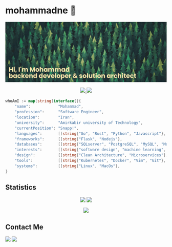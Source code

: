 # mohammadne 🌳

<!-- HEADER -->
[![MasterHead](assets/header.png)](https://github.com/mohammadne)

<!-- BADGES -->
<p align="center">
	<a href="https://github.com/mohammadne/mohammadne/blob/master/resume.pdf">
  		<img src="https://img.shields.io/badge/Resume-link-blue.svg" />
	</a>
	<a href="https://github.com/1995parham">
  		<img src="https://img.shields.io/badge/Thanks%20to-1995parham-286b4f.svg" />
	</a>
</p>

```go
whoAmI := map[string]interface{}{
	"name":            "Mohammad",
	"profession":      "Software Engineer",
	"location":        "Iran",
	"university":      "Amirkabir university of Technology",
	"currentPosition": "Snapp!",
	"languages":       []string{"Go", "Rust", "Python", "Javascript"},
	"frameworks":      []string{"Flask", "Nodejs"},
	"databases":       []string{"SQLserver", "PostgreSQL", "MySQL", "MongoDB"},
	"interests":       []string{"software design", "machine learning", "algorithms", "cloud"},
	"design":          []string{"Clean Architecture", "Microservices"},
	"tools":           []string{"Kubernetes", "Docker", "Vim", "Git"},
	"systems":         []string{"Linux", "MacOs"},
}
``` 

## Statistics

<p align = "center">
  <img  src = "https://github-readme-stats.vercel.app/api?username=mohammadne&show_icons=true&theme=radical&line_height=40">
  <img  src = "https://github-readme-stats.vercel.app/api/top-langs/?username=mohammadne&theme=radical">
</p>

<p align = "center">
 <img src="https://activity-graph.herokuapp.com/graph?username=mohammadne&theme=redical">
</p> 

<!-- <p align = "center">
  <img  src="https://github-readme-streak-stats.herokuapp.com/?user=mohammadne&show_icons=true&locale=en&theme=radical&line_height=20&layout=compact" />
</p>  -->



## Contact Me

[![](https://img.shields.io/badge/-mohammadne@mail.ru-lightgray?style=for-the-badge&logo=gmail)](mailto:mohammadne@mail.ru)
[![](https://img.shields.io/badge/-mohammadne-lightgray?style=for-the-badge&logo=linkedin)](https://www.linkedin.com/in/mohammadne/)
